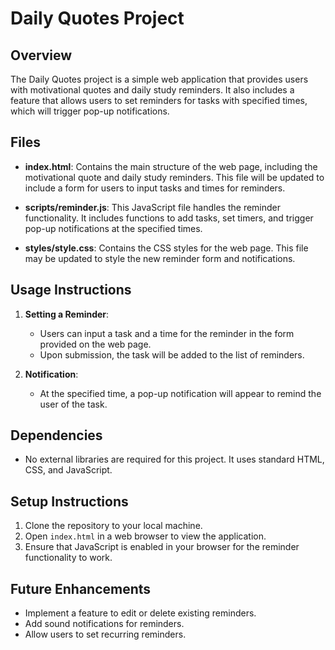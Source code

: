 # Daily Quotes Project

## Overview
The Daily Quotes project is a simple web application that provides users with motivational quotes and daily study reminders. It also includes a feature that allows users to set reminders for tasks with specified times, which will trigger pop-up notifications.

## Files

- **index.html**: Contains the main structure of the web page, including the motivational quote and daily study reminders. This file will be updated to include a form for users to input tasks and times for reminders.

- **scripts/reminder.js**: This JavaScript file handles the reminder functionality. It includes functions to add tasks, set timers, and trigger pop-up notifications at the specified times.

- **styles/style.css**: Contains the CSS styles for the web page. This file may be updated to style the new reminder form and notifications.

## Usage Instructions

1. **Setting a Reminder**:
   - Users can input a task and a time for the reminder in the form provided on the web page.
   - Upon submission, the task will be added to the list of reminders.

2. **Notification**:
   - At the specified time, a pop-up notification will appear to remind the user of the task.

## Dependencies
- No external libraries are required for this project. It uses standard HTML, CSS, and JavaScript.

## Setup Instructions
1. Clone the repository to your local machine.
2. Open `index.html` in a web browser to view the application.
3. Ensure that JavaScript is enabled in your browser for the reminder functionality to work.

## Future Enhancements
- Implement a feature to edit or delete existing reminders.
- Add sound notifications for reminders.
- Allow users to set recurring reminders.